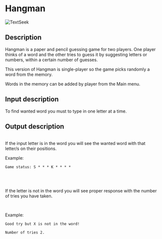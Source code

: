 # Hangman

![TextSeek](https://i0.wp.com/www.thegamegal.com/wp-content/uploads/2011/06/hangman-game-4.png?ssl=1)


## Description

Hangman is a paper and pencil guessing game for two players. One player thinks of a word and the other tries to guess it by suggesting letters or numbers, within a certain number of guesses.

This version of Hangman is single-player so the game picks randomly a word from the memory.

Words in the memory can be added by player from the Main menu.




## Input description

To find wanted word you must to type in one letter at a time.

## Output description

<br>
If the input letter is in the word you will see the wanted word with that letter/s on their positions.

<br>

Example:

`Game status: S * * * K * * * *`

<br>
<br>

If the letter is not in the word you will see proper response with the number of tries you have taken.

<br>

Example:

`Good try but X is not in the word!`

`Number of tries 2.`


